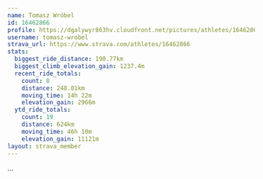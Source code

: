 ```yaml
---
name: Tomasz Wróbel
id: 16462866
profile: https://dgalywyr863hv.cloudfront.net/pictures/athletes/16462866/10169785/1/large.jpg
username: tomasz-wrobel
strava_url: https://www.strava.com/athletes/16462866
stats:
  biggest_ride_distance: 190.77km
  biggest_climb_elevation_gain: 1237.4m
  recent_ride_totals:
    count: 8
    distance: 248.01km
    moving_time: 14h 22m
    elevation_gain: 2966m
  ytd_ride_totals:
    count: 19
    distance: 624km
    moving_time: 46h 10m
    elevation_gain: 11121m
layout: strava_member
--- 
```

...
